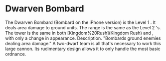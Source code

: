 # Dwarven Bombard

The Dwarven Bombard (Bombard on the iPhone version) is the Level 1 . It deals area damage to ground units. The range is the same as the Level 2 's. The tower is the same in both [Kingdom%20Rush](Kingdom Rush) and , with only a change in appearance.
Description.
"Bombards ground enemies dealing area damage."
A two-dwarf team is all that's necessary to work this large cannon. Its rudimentary design allows it to only handle the most basic ordnance.